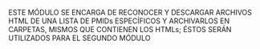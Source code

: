 ESTE MÓDULO SE ENCARGA DE RECONOCER Y DESCARGAR ARCHIVOS HTML DE UNA LISTA DE PMIDs ESPECÍFICOS Y ARCHIVARLOS EN CARPETAS, MISMOS QUE CONTIENEN LOS HTMLs; ÉSTOS SERÁN
UTILIZADOS PARA EL SEGUNDO MÓDULO	
